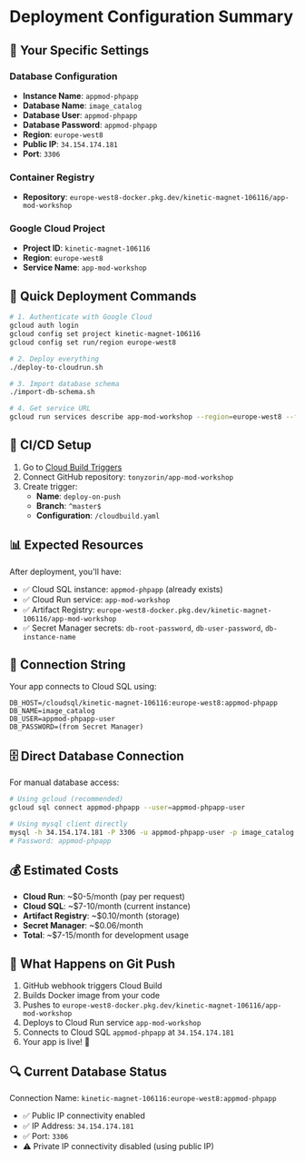 # Deployment Configuration Summary

## 🎯 Your Specific Settings

### Database Configuration
- **Instance Name**: `appmod-phpapp`
- **Database Name**: `image_catalog`
- **Database User**: `appmod-phpapp`
- **Database Password**: `appmod-phpapp`
- **Region**: `europe-west8`
- **Public IP**: `34.154.174.181`
- **Port**: `3306`

### Container Registry
- **Repository**: `europe-west8-docker.pkg.dev/kinetic-magnet-106116/app-mod-workshop`

### Google Cloud Project
- **Project ID**: `kinetic-magnet-106116`
- **Region**: `europe-west8`
- **Service Name**: `app-mod-workshop`

## 🚀 Quick Deployment Commands

```bash
# 1. Authenticate with Google Cloud
gcloud auth login
gcloud config set project kinetic-magnet-106116
gcloud config set run/region europe-west8

# 2. Deploy everything
./deploy-to-cloudrun.sh

# 3. Import database schema
./import-db-schema.sh

# 4. Get service URL
gcloud run services describe app-mod-workshop --region=europe-west8 --format="value(status.url)"
```

## 🔧 CI/CD Setup

1. Go to [Cloud Build Triggers](https://console.cloud.google.com/cloud-build/triggers)
2. Connect GitHub repository: `tonyzorin/app-mod-workshop`
3. Create trigger:
   - **Name**: `deploy-on-push`
   - **Branch**: `^master$`
   - **Configuration**: `/cloudbuild.yaml`

## 📊 Expected Resources

After deployment, you'll have:
- ✅ Cloud SQL instance: `appmod-phpapp` (already exists)
- ✅ Cloud Run service: `app-mod-workshop`
- ✅ Artifact Registry: `europe-west8-docker.pkg.dev/kinetic-magnet-106116/app-mod-workshop`
- ✅ Secret Manager secrets: `db-root-password`, `db-user-password`, `db-instance-name`

## 🔗 Connection String

Your app connects to Cloud SQL using:
```
DB_HOST=/cloudsql/kinetic-magnet-106116:europe-west8:appmod-phpapp
DB_NAME=image_catalog
DB_USER=appmod-phpapp-user
DB_PASSWORD=(from Secret Manager)
```

## 🗄️ Direct Database Connection

For manual database access:
```bash
# Using gcloud (recommended)
gcloud sql connect appmod-phpapp --user=appmod-phpapp-user

# Using mysql client directly
mysql -h 34.154.174.181 -P 3306 -u appmod-phpapp-user -p image_catalog
# Password: appmod-phpapp
```

## 💰 Estimated Costs

- **Cloud Run**: ~$0-5/month (pay per request)
- **Cloud SQL**: ~$7-10/month (current instance)
- **Artifact Registry**: ~$0.10/month (storage)
- **Secret Manager**: ~$0.06/month
- **Total**: ~$7-15/month for development usage

## 🎉 What Happens on Git Push

1. GitHub webhook triggers Cloud Build
2. Builds Docker image from your code
3. Pushes to `europe-west8-docker.pkg.dev/kinetic-magnet-106116/app-mod-workshop`
4. Deploys to Cloud Run service `app-mod-workshop`
5. Connects to Cloud SQL `appmod-phpapp` at `34.154.174.181`
6. Your app is live! 🚀

## 🔍 Current Database Status

Connection Name: `kinetic-magnet-106116:europe-west8:appmod-phpapp`
- ✅ Public IP connectivity enabled
- ✅ IP Address: `34.154.174.181`
- ✅ Port: `3306`
- ⚠️ Private IP connectivity disabled (using public IP) 
